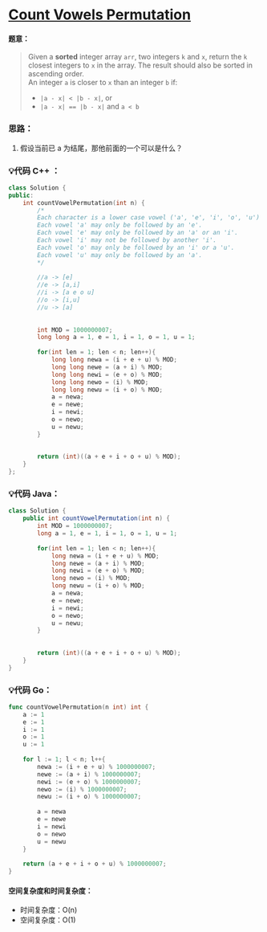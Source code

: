 



# [Count Vowels Permutation](https://leetcode.com/explore/featured/card/july-leetcoding-challenge-2021/608/week-1-july-1st-july-7th/3802/)




#### 题意：
> Given a  **sorted**  integer array  `arr`, two integers  `k`  and  `x`, return the  `k`  closest integers to  `x`  in the array. The result should also be sorted in ascending order. <br/>
>An integer  `a`  is closer to  `x`  than an integer  `b`  if: <br/>
>-   `|a - x| < |b - x|`, or
>-   `|a - x| == |b - x|`  and  `a < b`





### 思路：
1. 假设当前已 a 为结尾，那他前面的一个可以是什么？







### :bulb:代码 C++ ：
```c++
class Solution {
public:
    int countVowelPermutation(int n) {
        /*
        Each character is a lower case vowel ('a', 'e', 'i', 'o', 'u')
        Each vowel 'a' may only be followed by an 'e'.
        Each vowel 'e' may only be followed by an 'a' or an 'i'.
        Each vowel 'i' may not be followed by another 'i'.
        Each vowel 'o' may only be followed by an 'i' or a 'u'.
        Each vowel 'u' may only be followed by an 'a'.
        */
        
        //a -> [e]
        //e -> [a,i]
        //i -> [a e o u]
        //o -> [i,u]
        //u -> [a]
        
        
        int MOD = 1000000007;
        long long a = 1, e = 1, i = 1, o = 1, u = 1;
        
        for(int len = 1; len < n; len++){
            long long newa = (i + e + u) % MOD;
            long long newe = (a + i) % MOD;
            long long newi = (e + o) % MOD;
            long long newo = (i) % MOD;
            long long newu = (i + o) % MOD;
            a = newa;
            e = newe;
            i = newi;
            o = newo;
            u = newu;
        }
        
        
        return (int)((a + e + i + o + u) % MOD);
    }
}; 
```

### :bulb:代码 Java：
```java
class Solution {
    public int countVowelPermutation(int n) {
        int MOD = 1000000007;
        long a = 1, e = 1, i = 1, o = 1, u = 1;
        
        for(int len = 1; len < n; len++){
            long newa = (i + e + u) % MOD;
            long newe = (a + i) % MOD;
            long newi = (e + o) % MOD;
            long newo = (i) % MOD;
            long newu = (i + o) % MOD;
            a = newa;
            e = newe;
            i = newi;
            o = newo;
            u = newu;
        }
        
        
        return (int)((a + e + i + o + u) % MOD);
    }
}
```

### :bulb:代码 Go：
```go
func countVowelPermutation(n int) int {
    a := 1
    e := 1
    i := 1
    o := 1
    u := 1
    
    for l := 1; l < n; l++{
        newa := (i + e + u) % 1000000007;
        newe := (a + i) % 1000000007;
        newi := (e + o) % 1000000007;
        newo := (i) % 1000000007;
        newu := (i + o) % 1000000007;
        
        a = newa
        e = newe
        i = newi
        o = newo
        u = newu
    }
    
    return (a + e + i + o + u) % 1000000007;
}
```

#### 空间复杂度和时间复杂度：
  - 时间复杂度：O(n)
  - 空间复杂度：O(1)
<br/><br/>







